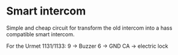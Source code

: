 # Smart intercom
Simple and cheap circuit for transform the old intercom into a hass compatible smart intercom.

For the Urmet 1131/1133:
9 -> Buzzer
6 -> GND
CA -> electric lock

